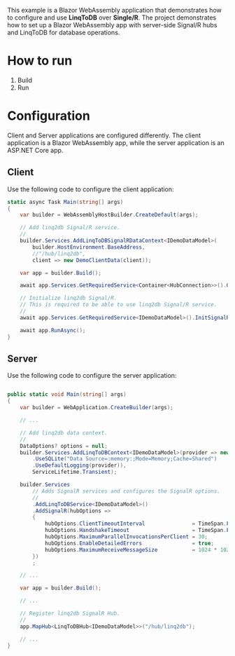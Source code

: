 This example is a Blazor WebAssembly application that demonstrates how to configure and use **LinqToDB** over **Single/R**.
The project demonstrates how to set up a Blazor WebAssembly app with server-side Signal/R hubs and LinqToDB for database operations.

# How to run

1. Build
2. Run

# Configuration

Client and Server applications are configured differently.
The client application is a Blazor WebAssembly app, while the server application is an ASP.NET Core app.

## Client

Use the following code to configure the client application:

```csharp
static async Task Main(string[] args)
{
    var builder = WebAssemblyHostBuilder.CreateDefault(args);

    // Add linq2db Signal/R service.
    //
    builder.Services.AddLinqToDBSignalRDataContext<IDemoDataModel>(
        builder.HostEnvironment.BaseAddress,
        //"/hub/linq2db",
        client => new DemoClientData(client));

    var app = builder.Build();

    await app.Services.GetRequiredService<Container<HubConnection>>().Object.StartAsync();

    // Initialize linq2db Signal/R.
    // This is required to be able to use linq2db Signal/R service.
    //
    await app.Services.GetRequiredService<IDemoDataModel>().InitSignalRAsync();

    await app.RunAsync();
}
```

## Server

Use the following code to configure the server application:
```csharp

public static void Main(string[] args)
{
    var builder = WebApplication.CreateBuilder(args);

    // ...

    // Add linq2db data context.
    //
    DataOptions? options = null;
    builder.Services.AddLinqToDBContext<IDemoDataModel>(provider => new DemoDB(options ??= new DataOptions()
        .UseSQLite("Data Source=:memory:;Mode=Memory;Cache=Shared")
        .UseDefaultLogging(provider)),
        ServiceLifetime.Transient);

    builder.Services
        // Adds SignalR services and configures the SignalR options.
        //
        .AddLinqToDBService<IDemoDataModel>()
        .AddSignalR(hubOptions =>
        {
            hubOptions.ClientTimeoutInterval               = TimeSpan.FromSeconds(60);
            hubOptions.HandshakeTimeout                    = TimeSpan.FromSeconds(30);
            hubOptions.MaximumParallelInvocationsPerClient = 30;
            hubOptions.EnableDetailedErrors                = true;
            hubOptions.MaximumReceiveMessageSize           = 1024 * 1024 * 1024;
        })
        ;

    // ...

    var app = builder.Build();

    // ...

    // Register linq2db SignalR Hub.
    //
    app.MapHub<LinqToDBHub<IDemoDataModel>>("/hub/linq2db");

    // ...
}
```
